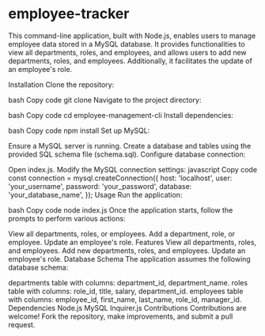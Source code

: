 # employee-tracker

This command-line application, built with Node.js, enables users to manage employee data stored in a MySQL database. It provides functionalities to view all departments, roles, and employees, and allows users to add new departments, roles, and employees. Additionally, it facilitates the update of an employee's role.

Installation
Clone the repository:

bash
Copy code
git clone 
Navigate to the project directory:

bash
Copy code
cd employee-management-cli
Install dependencies:

bash
Copy code
npm install
Set up MySQL:

Ensure a MySQL server is running.
Create a database and tables using the provided SQL schema file (schema.sql).
Configure database connection:

Open index.js.
Modify the MySQL connection settings:
javascript
Copy code
const connection = mysql.createConnection({
  host: 'localhost',
  user: 'your_username',
  password: 'your_password',
  database: 'your_database_name',
});
Usage
Run the application:

bash
Copy code
node index.js
Once the application starts, follow the prompts to perform various actions:

View all departments, roles, or employees.
Add a department, role, or employee.
Update an employee's role.
Features
View all departments, roles, and employees.
Add new departments, roles, and employees.
Update an employee's role.
Database Schema
The application assumes the following database schema:

departments table with columns: department_id, department_name.
roles table with columns: role_id, title, salary, department_id.
employees table with columns: employee_id, first_name, last_name, role_id, manager_id.
Dependencies
Node.js
MySQL
Inquirer.js
Contributions
Contributions are welcome! Fork the repository, make improvements, and submit a pull request.